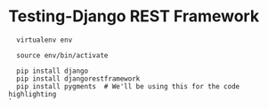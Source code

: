 # Testing-Django REST Framework

```
  virtualenv env

  source env/bin/activate

  pip install django
  pip install djangorestframework
  pip install pygments  # We'll be using this for the code highlighting
`
